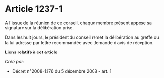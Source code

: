 # Article 1237-1

A l'issue de la réunion de ce conseil, chaque membre présent appose sa signature sur la délibération prise. 

Dans les huit jours, le président du conseil remet la délibération au greffe ou la lui adresse par lettre recommandée avec
demande d'avis de réception.

**Liens relatifs à cet article**

_Créé par_:

  - Décret n°2008-1276 du 5 décembre 2008 - art. 1
